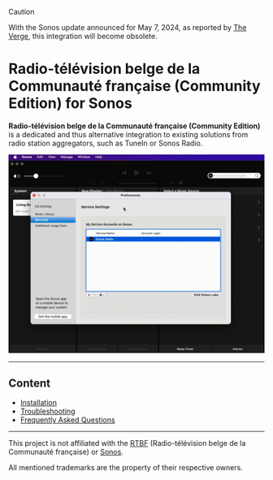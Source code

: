> [!CAUTION]
> With the Sonos update announced for May 7, 2024, as reported by <a href="https://www.theverge.com/2024/4/10/24125866/sonos-new-app-features">The Verge</a>, this integration will become obsolete.

# Radio-télévision belge de la Communauté française (Community Edition) for Sonos

**Radio-télévision belge de la Communauté française (Community Edition)** is a dedicated and thus alternative integration to existing solutions from radio station aggregators, such as TuneIn or Sonos Radio.

<img src="https://raw.githubusercontent.com/public-broadcasting/radio-television-belge-de-la-communaute-francaise-community-edition-for-sonos/main/img/radio-television-belge-de-la-communaute-francaise-community-edition-for-sonos-demo.gif">

---

## Content

- [Installation](https://github.com/public-broadcasting/radio-television-belge-de-la-communaute-francaise-community-edition-for-sonos/wiki#installation)
- [Troubleshooting](https://github.com/public-broadcasting/radio-television-belge-de-la-communaute-francaise-community-edition-for-sonos/wiki#troubleshooting)
- [Frequently Asked Questions](https://github.com/public-broadcasting/radio-television-belge-de-la-communaute-francaise-community-edition-for-sonos/wiki#frequently-asked-questions)

---

This project is not affiliated with the <a href="https://www.rtbf.be/audio">RTBF</a> (Radio-télévision belge de la Communauté française) or <a href="https://www.sonos.com/">Sonos</a>.

All mentioned trademarks are the property of their respective owners.
